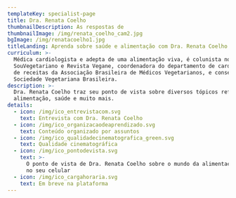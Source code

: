 ```yaml
---
templateKey: specialist-page
title: Dra. Renata Coelho
thumbnailDescription: As respostas de
thumbnailImage: /img/renata_coelho_cam2.jpg
bgImage: /img/renatacoelho1.jpg
titleLanding: Aprenda sobre saúde e alimentação com Dra. Renata Coelho
curriculum: >-
  Médica cardiologista e adepta de uma alimentação viva, é colunista no site
  SouVegetariano e Revista Vegane, coordenadora do departamento de cardiologia e
  de receitas da Associação Brasileira de Médicos Vegetarianos, e conselheira da
  Sociedade Vegetariana Brasileira.
description: >-
  Dra. Renata Coelho traz seu ponto de vista sobre diversos tópicos referentes à
  alimentação, saúde e muito mais.
details:
  - icon: /img/ico_entrevistacom.svg
    text: Entrevista com Dra. Renata Coelho
  - icon: /img/ico_organizacaodeaprendizado.svg
    text: Conteúdo organizado por assuntos
  - icon: /img/ico_qualidadecinematografica_green.svg
    text: Qualidade cinematográfica
  - icon: /img/ico_pontodevista.svg
    text: >-
      O ponto de vista de Dra. Renata Coelho sobre o mundo da alimentação direto
      no seu celular
  - icon: /img/ico_cargahoraria.svg
    text: Em breve na plataforma
---
```


